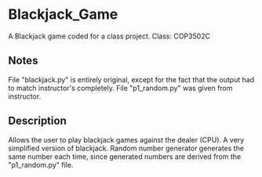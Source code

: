 # Blackjack_Game
A Blackjack game coded for a class project. Class: COP3502C

## Notes
File "blackjack.py" is entirely original, except for the fact that the output had to match instructor's completely.
File "p1_random.py" was given from instructor.

## Description
Allows the user to play blackjack games against the dealer (CPU). A very simplified version of blackjack. Random number generator generates the same number each time, since generated numbers are derived from the "p1_random.py" file.
